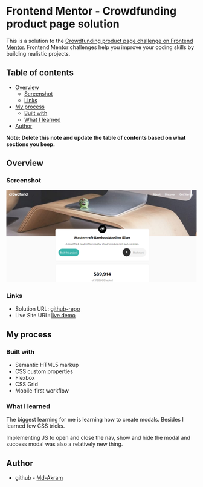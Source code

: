 # Frontend Mentor - Crowdfunding product page solution

This is a solution to the [Crowdfunding product page challenge on Frontend Mentor](https://www.frontendmentor.io/challenges/crowdfunding-product-page-7uvcZe7ZR). Frontend Mentor challenges help you improve your coding skills by building realistic projects.

## Table of contents

- [Overview](#overview)
  - [Screenshot](#screenshot)
  - [Links](#links)
- [My process](#my-process)
  - [Built with](#built-with)
  - [What I learned](#what-i-learned)
- [Author](#author)

**Note: Delete this note and update the table of contents based on what sections you keep.**

## Overview

### Screenshot

![screenshot](images\screenshot.png)

### Links

- Solution URL: [github-repo](https://github.com/Md-Akram/crowdfundingProductPage)
- Live Site URL: [live demo](https://md-akram.github.io/crowdfundingProductPage)

## My process

### Built with

- Semantic HTML5 markup
- CSS custom properties
- Flexbox
- CSS Grid
- Mobile-first workflow

### What I learned

The biggest learning for me is learning how to create modals. Besides I learned few CSS tricks.

Implementing JS to open and close the nav, show and hide the modal and success modal was also a relatively new thing.

## Author

- github - [Md-Akram](https://github.com/Md-Akram)
